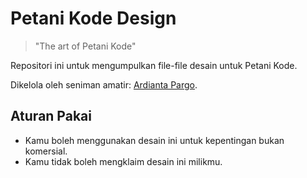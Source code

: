 # Petani Kode Design

> "The art of Petani Kode"

Repositori ini untuk mengumpulkan file-file 
desain untuk Petani Kode.

Dikelola oleh seniman amatir: [Ardianta Pargo](http://ardiantapargo.deviantart.com/).

## Aturan Pakai

- Kamu boleh menggunakan desain ini untuk kepentingan bukan komersial.
- Kamu tidak boleh mengklaim desain ini milikmu.
